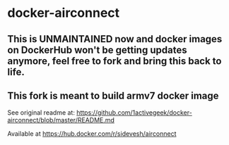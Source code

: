# docker-airconnect

## This is UNMAINTAINED now and docker images on DockerHub won't be getting updates anymore, feel free to fork and bring this back to life.
## This fork is meant to build armv7 docker image

See original readme at: https://github.com/1activegeek/docker-airconnect/blob/master/README.md

Available at https://hub.docker.com/r/sidevesh/airconnect
